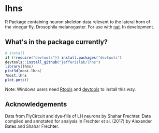 # lhns
R Package containing neuron skeleton data relevant to the lateral horn of the vinegar fly, Drosophila melanogaster. For use with [nat](https://github.com/jefferis/rcatmaid). In development.

## What's in the package currently?
```r
# install
if (!require("devtools")) install.packages("devtools")
devtools::install_github("jefferislab/lhns")
library(lhns)
plot3d(most.lhns)
?most.lhns
plot.pnts()
```

Note: Windows users need [Rtools](http://www.murdoch-sutherland.com/Rtools/) and
[devtools](http://CRAN.R-project.org/package=devtools) to install this way.

## Acknowledgements

Data from FlyCircuit and dye-fills of LH neurons by Shahar Frechter. Data compiled and annotated for analysis in Frechter et al. (2017) by Alexander Bates and Shahar Frechter. 

